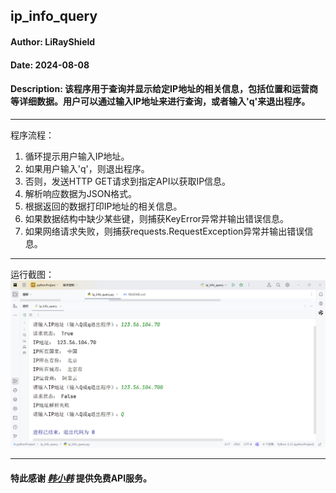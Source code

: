 ## ip_info_query
#### Author: LiRayShield
#### Date: 2024-08-08
#### Description: 该程序用于查询并显示给定IP地址的相关信息，包括位置和运营商等详细数据。用户可以通过输入IP地址来进行查询，或者输入'q'来退出程序。

----
程序流程：
1. 循环提示用户输入IP地址。
2. 如果用户输入'q'，则退出程序。
3. 否则，发送HTTP GET请求到指定API以获取IP信息。
4. 解析响应数据为JSON格式。
5. 根据返回的数据打印IP地址的相关信息。
6. 如果数据结构中缺少某些键，则捕获KeyError异常并输出错误信息。
7. 如果网络请求失败，则捕获requests.RequestException异常并输出错误信息。

---

运行截图：
![运行截图](run.png)

---
#### 特此感谢 ***[韩小韩](https://api.vvhan.com/)*** 提供免费API服务。
